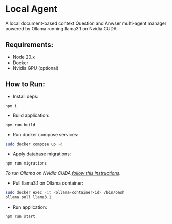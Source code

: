 # Local Agent

A local document-based context Question and Anwser multi-agent manager powered by Ollama running llama3.1 on Nvidia CUDA.

## Requirements:

-   Node 20.x
-   Docker
-   Nvidia GPU (optional)

## How to Run:

-   Install deps:

```bash
npm i
```

-   Build application:

```bash
npm run build
```

-   Run docker compose services:

```bash
sudo docker compose up -d
```

-   Apply database migrations:

```bash
npm run migrations
```

_To run Ollama on Nvidia CUDA [follow this instructions](https://hub.docker.com/r/ollama/ollama)._

-   Pull llama3.1 on Ollama container:

```bash
sudo docker exec -it <ollama-container-id> /bin/bash
ollama pull llama3.1
```

-   Run application:

```bash
npm run start
```
